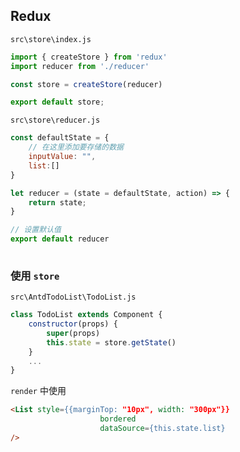 ## Redux

`src\store\index.js`

```js
import { createStore } from 'redux'
import reducer from './reducer'

const store = createStore(reducer)

export default store;
```

`src\store\reducer.js`

```js
const defaultState = {
	// 在这里添加要存储的数据
    inputValue: "",
    list:[]
}

let reducer = (state = defaultState, action) => {
    return state;
}

// 设置默认值
export default reducer
   
```

### 使用 `store` 

`src\AntdTodoList\TodoList.js`

```js
class TodoList extends Component {
    constructor(props) {
        super(props)
        this.state = store.getState()
    }
    ...
}
```

`render` 中使用

```html
<List style={{marginTop: "10px", width: "300px"}}
                    bordered
                    dataSource={this.state.list}
/>
```

